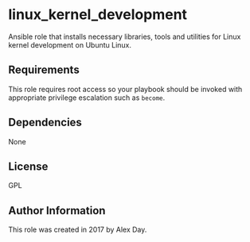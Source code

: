 # linux_kernel_development
Ansible role that installs necessary libraries, tools and utilities for Linux kernel development on Ubuntu Linux.

## Requirements
This role requires root access so your playbook should be invoked with appropriate privilege escalation such as `become`.

## Dependencies
None

## License
GPL

## Author Information
This role was created in 2017 by Alex Day.
